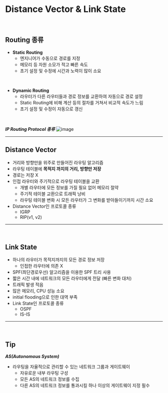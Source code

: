 # Distance Vector & Link State

<br>

## **Routing 종류**

- **Static Routing**
  - 엔지니어가 수동으로 경로를 지정
  - 메모리 등 자원 소모가 적고 빠른 속도
  - 초기 설정 및 수정에 시간과 노력이 많이 소요

<br>

- **Dynamic Routing**
  - 라우터가 다른 라우터들과 경로 정보를 교환하여 자동으로 경로 설정
  - Static Routing에 비해 계산 등의 절차를 거쳐서 비교적 속도가 느림
  - 초기 설정 및 수정이 자동으로 갱신

<br>

**_IP Routing Protocol 종류_**
![image](https://user-images.githubusercontent.com/60606025/151323225-08001fe1-a537-47f8-9e50-0f973fa05dcf.png)

---

## **Distance Vector**

- 거리와 방향만을 위주로 만들어진 라우팅 알고리즘
- 라우팅 테이블에 **목적지 까지의 거리, 방향만 저장**
- 경로는 저장 X
- 인접 라우터와 주기적으로 라우팅 테이블을 교환
  - 개별 라우터에 모든 정보를 가질 필요 없어 메모리 절약
  - 주기적 테이블 교환으로 트래픽 낭비
  - 라우팅 테이블 변화 시 모든 라우터가 그 변화를 받아들이기까지 시간 소요
- Distance Vector인 프로토콜 종류
  - IGRP
  - RIP(v1, v2)

---

<br>

## **Link State**

- 하나의 라우터가 목적지까지의 모든 경로 정보 저장
  - 인접한 라우터에 의존 X
- SPF(최단경로우선) 알고리즘을 이용한 SPF 트리 사용
- 짧은 시간 내에 네트워크의 모든 라우터에게 전달 (빠른 변화 대처)
- 트래픽 발생 적음
- 많은 메모리, CPU 성능 소요
- initial flooding으로 인한 대역 부족
- Link State인 프로토콜 종류
  - OSPF
  - IS-IS

---

<br>

## **Tip**

**_AS(Autonomous System)_**

- 라우팅을 자율적으로 관리할 수 있는 네트워크 그룹과 게이트웨이
  - 자유로운 내부 라우팅 구성
  - 모든 AS의 네트워크 정보를 수집
  - 다른 AS의 네트워크 정보를 통과시킬 하나 이상의 게이트웨이 지정 필수
